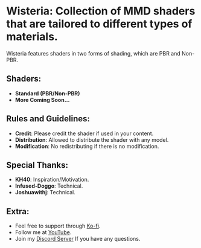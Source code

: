 # Wisteria: Collection of MMD shaders that are tailored to different types of materials.

Wisteria features shaders in two forms of shading, which are PBR and Non-PBR.

## Shaders:
- **Standard (PBR/Non-PBR)**
- **More Coming Soon...**

## Rules and Guidelines:
- **Credit**: Please credit the shader if used in your content.
- **Distribution**: Allowed to distribute the shader with any model.
- **Modification**: No redistributing if there is no modification.

## Special Thanks:
- **KH40**: Inspiration/Motivation.
- **Infused-Doggo**: Technical.
- **Joshuawithj**: Technical.

## Extra:
- Feel free to support through [Ko-fi](https://ko-fi.com/flyingspirits).
- Follow me at [YouTube](https://youtube.com/@FlyingSpirits).
- Join my [Discord Server](discord.gg/93YVAu6mw6) If you have any questions.
